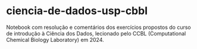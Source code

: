 # ciencia-de-dados-usp-cbbl
Notebook com resolução e comentários dos exercícios propostos do curso de introdução à Ciência dos Dados, lecionado pelo CCBL (Computational Chemical Biology Laboratory) em 2024.
